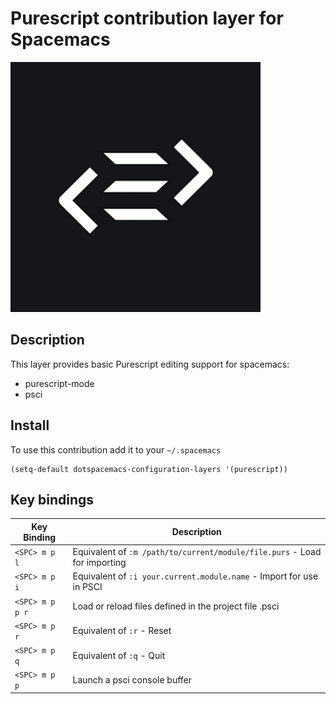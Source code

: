 # Purescript contribution layer for Spacemacs

![logo](img/purescript-logo.png)

## Description

This layer provides basic Purescript editing support for spacemacs:
- purescript-mode
- psci

## Install

To use this contribution add it to your `~/.spacemacs`

```elisp
(setq-default dotspacemacs-configuration-layers '(purescript))
```

## Key bindings

Key Binding     | Description
----------------|------------------------------------------------------------
`<SPC> m p l`   | Equivalent of `:m /path/to/current/module/file.purs` - Load <file> for importing
`<SPC> m p i`   | Equivalent of `:i your.current.module.name` - Import <module> for use in PSCI
`<SPC> m p p r` | Load or reload files defined in the project file .psci
`<SPC> m p r`   | Equivalent of `:r` - Reset
`<SPC> m p q`   | Equivalent of `:q` - Quit
`<SPC> m p p`   | Launch a psci console buffer
